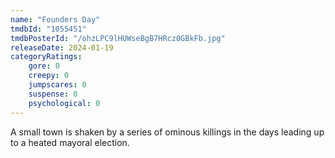 ```yaml
---
name: "Founders Day"
tmdbId: "1055451"
tmdbPosterId: "/ohzLPC9lHUWseBgB7HRcz0GBkFb.jpg"
releaseDate: 2024-01-19
categoryRatings:
    gore: 0
    creepy: 0
    jumpscares: 0
    suspense: 0
    psychological: 0
---
```

A small town is shaken by a series of ominous killings in the days leading up to a heated mayoral election.

